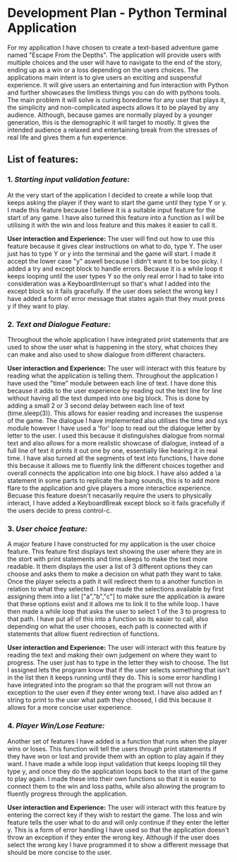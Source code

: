# **Development Plan - Python Terminal Application**

For my application I have chosen to create a text-based adventure game named "Escape From the Depths". The application will provide users with multiple choices and the user will have to navigate to the end of the story, ending up as a win or a loss depending on the users choices. The applications main intent is to give users an exciting and suspensful experience. It will give users an entertaining and fun interaction with Python and further showcases the  limitless things you can do with pythons tools. The main problem it will solve is curing boredome for any user that plays it, the simplicity and non-complicated aspects allows it to be played by any audience. Although, because games are normally played by a younger generation, this is the demographic it will target to mostly. It gives the intended audience a relaxed and entertaining break from the stresses of real life and gives them a fun experience. 

## **List of features:**

### 1. _**Starting input validation feature:**_  
At the very start of the application I decided to create a while loop that keeps asking the player if they want to start the game until they type Y or y. I made this feature because I believe it is a suitable input feature for the start of any game. I have also turned this feature into a function as I will be utilising it with the win and loss feature and this makes it easier to call it.

**User interaction and Experience:**
The user will find out how to use this feature because it gives clear instructions on what to do, type Y. The user just has to type Y or y into the terminal and the game will start. I made it accept the lower case "y" aswell because I didn't want it to be too picky. I added a try and except block to handle errors. Because it is a while loop it keeps looping until the user types Y so the only real error I had to take into consideration was a KeyboardInterrupt so that's what I added into the except block so it fails gracefully. If the user does select the wrong key I have added a form of error message that states again that they must press y if they want to play.

### 2. _**Text and Dialogue Feature:**_
Throughout the whole application I have integrated print statements that are used to show the user what is happening in the story, what choices they can make and also used to show dialogue from different characters. 

**User interaction and Experience:**
The user will interact with this feature by reading what the application is telling them. Throughout the application I have used the "time" module between each line of text. I have done this because it adds to the user experience by reading out the text line for line without having all the text dumped into one big block. This is done by adding a small 2 or 3 second delay between each line of text (time.sleep(3)). This allows for easier reading and increases the suspense of the game. The dialogue I have implemented also utilises the time and sys module however I have used a 'for' loop to read out the dialogue letter by letter to the user. I used this because it distinguishes dialogue from normal text and also allows for a more realistic showcase of dialogue, instead of a full line of text it prints it out one by one, essentially like hearing it in real time. I have also turned all the segments of text into functions, I have done this because it allows me to fluently link the different choices together and overall connects the application into one big block. I have also added a \a statement in some parts to replicate the bang sounds, this is to add more flare to the application and give players a more interactice experience. Becuase this feature doesn't necasarily require the users to physically interact, I have added a KeyboardBreak except block so it fails gracefully if the users decide to press control-c.

### 3. _**User choice feature:**_

A major feature I have constructed for my application is the user choice feature. This feature first displays text showing the user where they are in the stort with print statements and time.sleeps to make the text more readable. It them displays the user a list of 3 different options they can choose and asks them to make a decision on what path they want to take. Once the player selects a path it will redirect them to a another function in relation to what they selected. I have made the selections available by first assigning them into a list ["a","b","c"] to make sure the application is aware that these options exist and it allows me to link it to the while loop. I have then made a while loop that asks the user to select 1 of the 3 to progress to that path. I have put all of this into a function so its easier to call, also depending on what the user chooses, each path is connected with if statements that allow fluent redirection of functions.

**User interaction and Experience:**
The user will interact with this feature by reading the text and making their own judgement on where they want to progress. The user just has to type in the letter they wish to choose. The list I assigned lets the program know that if the user selects something that isn't in the list then it keeps running until they do. This is some error handling I have integrated into the program so that the program will not throw an exception to the user even if they enter wrong text. I have also added an f string to print to the user what path they choosed, I did this because it allows for a more concise user experience.

### 4. _**Player Win/Lose Feature:**_

Another set of features I have added is a function that runs when the player wins or loses. This function will tell the users through print statements if they have won or lost and provide them with an option to play again if they want. I have made a while loop input validation that keeps looping till they type y, and once they do the application loops back to the start of the game to play again. I made these into their own functions so that it is easier to connect them to the win and loss paths, while also allowing the program to fluently progress through the application.

**User interaction and Experience:**
The user will interact with this feature by entering the correct key if  they wish to restart the game. The loss and win feature tells the user what to do and will only continue if they enter the letter y. This is a form of error handling I have used so that the application doesn't throw an exception if they enter the wrong key. Although if the user does select the wrong key I have programmed it to show a different message that should be more concise to the user.